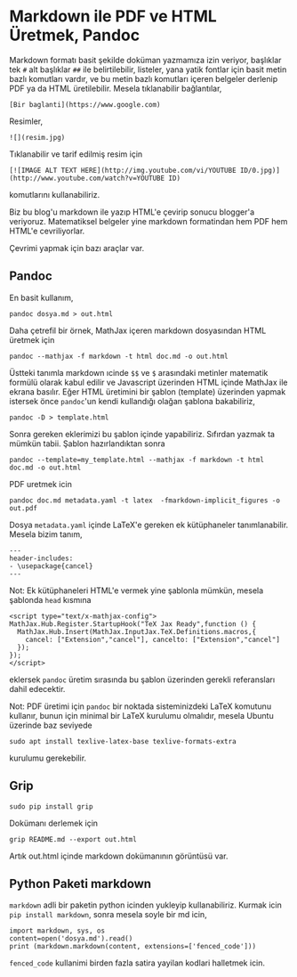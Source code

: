 # Markdown ile PDF ve HTML Üretmek, Pandoc

Markdown formatı basit şekilde doküman yazmamıza izin veriyor,
başlıklar tek `#` alt başlıklar `##` ile belirtilebilir, listeler,
yana yatik fontlar için basit metin bazlı komutları vardır, ve bu
metin bazlı komutları içeren belgeler derlenip PDF ya da HTML
üretilebilir.  Mesela tıklanabilir bağlantılar,

```
[Bir baglanti](https://www.google.com)
```

Resimler,

```
![](resim.jpg)
```

Tıklanabilir ve tarif edilmiş resim için

```
[![IMAGE ALT TEXT HERE](http://img.youtube.com/vi/YOUTUBE ID/0.jpg)](http://www.youtube.com/watch?v=YOUTUBE ID)
```

komutlarını kullanabiliriz.

Biz bu blog'u markdown ile yazıp HTML'e çevirip sonucu blogger'a
veriyoruz. Matematiksel belgeler yine markdown formatindan hem PDF hem
HTML'e cevriliyorlar.

Çevrimi yapmak için bazı araçlar var.

## Pandoc

En basit kullanım,

```
pandoc dosya.md > out.html
```

Daha çetrefil bir örnek, MathJax içeren markdown dosyasından HTML
üretmek için

```
pandoc --mathjax -f markdown -t html doc.md -o out.html
```

Üstteki tanımla markdown ıcinde `$$` ve `$` arasındaki metinler
matematik formülü olarak kabul edilir ve Javascript üzerinden HTML
içinde MathJax ile ekrana basılır. Eğer HTML üretimini bir şablon
(template) üzerinden yapmak istersek önce `pandoc`'un kendi kullandığı
olağan şablona bakabiliriz,

```
pandoc -D > template.html
```

Sonra gereken eklerimizi bu şablon içinde yapabiliriz. Sıfırdan yazmak
ta mümkün tabii. Şablon hazırlandıktan sonra

```
pandoc --template=my_template.html --mathjax -f markdown -t html doc.md -o out.html
```

PDF uretmek icin

```
pandoc doc.md metadata.yaml -t latex  -fmarkdown-implicit_figures -o out.pdf
```

Dosya `metadata.yaml` içinde LaTeX'e gereken ek kütüphaneler tanımlanabilir. Mesela
bizim tanım,

```
---
header-includes:
- \usepackage{cancel}
---
```

Not: Ek kütüphaneleri HTML'e vermek yine şablonla mümkün, mesela
şablonda `head` kısmına

```
<script type="text/x-mathjax-config">
MathJax.Hub.Register.StartupHook("TeX Jax Ready",function () {
  MathJax.Hub.Insert(MathJax.InputJax.TeX.Definitions.macros,{
    cancel: ["Extension","cancel"], cancelto: ["Extension","cancel"]
  });
});
</script>
```

eklersek `pandoc` üretim sırasında bu şablon üzerinden gerekli
referansları dahil edecektir.

Not: PDF üretimi için `pandoc` bir noktada sisteminizdeki LaTeX
komutunu kullanır, bunun için minimal bir LaTeX kurulumu olmalıdır,
mesela Ubuntu üzerinde baz seviyede

```
sudo apt install texlive-latex-base texlive-formats-extra
```

kurulumu gerekebilir.

## Grip

```
sudo pip install grip
```

Dokümanı derlemek için

```
grip README.md --export out.html
```

Artık out.html içinde markdown dokümanının görüntüsü var. 

## Python Paketi markdown

`markdown` adli bir paketin python icinden yukleyip
kullanabiliriz. Kurmak icin `pip install markdown`, sonra mesela soyle
bir md icin,

```
import markdown, sys, os
content=open('dosya.md').read()
print (markdown.markdown(content, extensions=['fenced_code']))
```

`fenced_code` kullanimi birden fazla satira yayilan kodlari halletmek icin.


